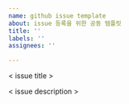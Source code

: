 ```yaml
---
name: github issue template
about: issue 등록을 위한 공동 템플릿
title: ''
labels: ''
assignees: ''

---
```


< issue title >
>>
< issue description >
>>
